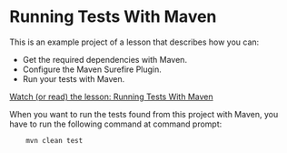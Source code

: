 # Running Tests With Maven

This is an example project of a lesson that describes how you can:

* Get the required dependencies with Maven.
* Configure the Maven Surefire Plugin.
* Run your tests with Maven.

[Watch (or read) the lesson: Running Tests With Maven](https://www.cleantestautomation.com/lessons/running-tests-with-maven/)

When you want to run the tests found from this project with Maven, you have to run the
following command at command prompt:

        mvn clean test
